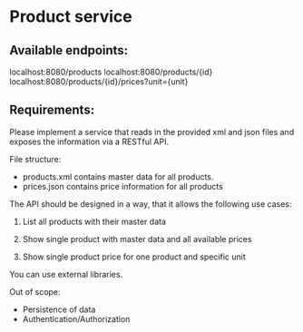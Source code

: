 # Product service #

## Available endpoints: ##

localhost:8080/products
localhost:8080/products/{id}
localhost:8080/products/{id}/prices?unit={unit}

## Requirements: ##

Please implement a service that reads in the provided xml and json files and exposes the information via a RESTful API.

File structure:
- products.xml contains master data for all products.
- prices.json contains price information for all products

The API should be designed in a way, that it allows the following use cases:
1. List all products with their master data

2. Show single product with master data and all available prices

3. Show single product price for one product and specific unit

You can use external libraries.

Out of scope:
- Persistence of data
- Authentication/Authorization